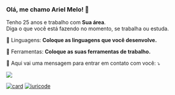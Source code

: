 <h3>Olá, me chamo Ariel Melo! 👋</h3>

<p> 
  Tenho 25 anos e trabalho com <strong>Sua área</strong>.<br>
  Diga o que você está fazendo no momento, se trabalha ou estuda.
</p>

<p>
  🦄 Linguagens: <strong>Coloque as linguagens que você desenvolve.</strong>
</p>

<p>
  💼 Ferramentas: <strong>Coloque as suas ferramentas de trabalho.</strong>
</p>

<p>
  💌 Aqui vai uma mensagem para entrar em contato com você: ⤵️
</p>

<p>
  <a href="#" alt="Gmail">
  <img src="https://img.shields.io/badge/-Gmail-FF0000?style=flat-square&labelColor=FF0000&logo=gmail&logoColor=white&link=LINK-DO-SEU-EMAIL" /></a>
</p>

[![card](https://github-readme-stats.vercel.app/api?username=arielgmelo&theme=dracula&show_icons=true)](https://github.com/anuraghazra/github-readme-stats)
[![iuricode](https://github-readme-stats.vercel.app/api/top-langs/?username=iuricode&hide=html&layout=compact&theme=default)](https://github.com/anuraghazra/github-readme-stats)
